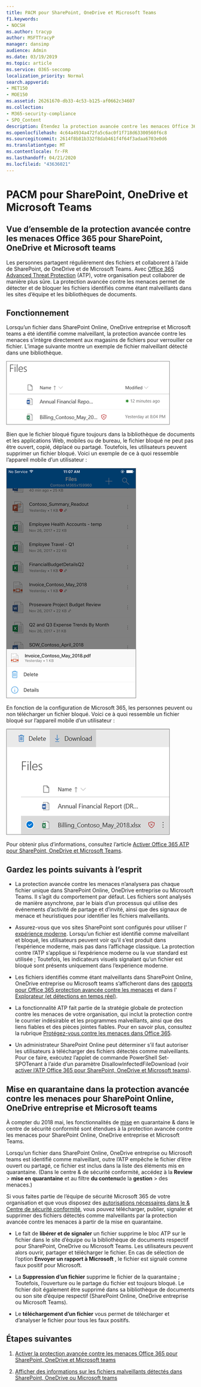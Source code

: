 ```yaml
---
title: PACM pour SharePoint, OneDrive et Microsoft Teams
f1.keywords:
- NOCSH
ms.author: tracyp
author: MSFTTracyP
manager: dansimp
audience: Admin
ms.date: 03/19/2019
ms.topic: article
ms.service: O365-seccomp
localization_priority: Normal
search.appverid:
- MET150
- MOE150
ms.assetid: 26261670-db33-4c53-b125-af0662c34607
ms.collection:
- M365-security-compliance
- SPO_Content
description: Étendez la protection avancée contre les menaces Office 365 aux fichiers dans SharePoint Online, OneDrive entreprise et Microsoft teams pour activer la collaboration en toute sécurité pour votre organisation.
ms.openlocfilehash: 4c64a4934a472fa5c6ac0f1f718d63300560f6c8
ms.sourcegitcommit: 2614f8b81b332f8dab461f4f64f3adaa6703e0d6
ms.translationtype: MT
ms.contentlocale: fr-FR
ms.lasthandoff: 04/21/2020
ms.locfileid: "43636021"
---
```

# <a name="atp-for-sharepoint-onedrive-and-microsoft-teams"></a>PACM pour SharePoint, OneDrive et Microsoft Teams

## <a name="overview-of-office-365-atp-for-sharepoint-onedrive-and-microsoft-teams"></a>Vue d’ensemble de la protection avancée contre les menaces Office 365 pour SharePoint, OneDrive et Microsoft teams

Les personnes partagent régulièrement des fichiers et collaborent à l’aide de SharePoint, de OneDrive et de Microsoft Teams. Avec [Office 365 Advanced Threat Protection](office-365-atp.md) (ATP), votre organisation peut collaborer de manière plus sûre. La protection avancée contre les menaces permet de détecter et de bloquer les fichiers identifiés comme étant malveillants dans les sites d’équipe et les bibliothèques de documents.

## <a name="how-it-works"></a>Fonctionnement

Lorsqu’un fichier dans SharePoint Online, OneDrive entreprise et Microsoft teams a été identifié comme malveillant, la protection avancée contre les menaces s’intègre directement aux magasins de fichiers pour verrouiller ce fichier. L’image suivante montre un exemple de fichier malveillant détecté dans une bibliothèque.

![Fichiers dans OneDrive entreprise avec un fichier détecté comme malveillant](../../media/2bba71cc-7ad1-4799-8b9d-d56f923db3a7.png)

Bien que le fichier bloqué figure toujours dans la bibliothèque de documents et les applications Web, mobiles ou de bureau, le fichier bloqué ne peut pas être ouvert, copié, déplacé ou partagé. Toutefois, les utilisateurs peuvent supprimer un fichier bloqué. Voici un exemple de ce à quoi ressemble l’appareil mobile d’un utilisateur :

![Suppression d’un fichier bloqué de OneDrive entreprise à partir de l’application mobile OneDrive](../../media/cb1c1705-fd0a-45b8-9a26-c22503011d54.png)

En fonction de la configuration de Microsoft 365, les personnes peuvent ou non télécharger un fichier bloqué. Voici ce à quoi ressemble un fichier bloqué sur l’appareil mobile d’un utilisateur :

![Téléchargement d’un fichier bloqué dans OneDrive entreprise](../../media/be288a82-bdd8-4371-93d8-1783db3b61bc.png)

Pour obtenir plus d’informations, consultez l’article [Activer Office 365 ATP pour SharePoint, OneDrive et Microsoft Teams](turn-on-atp-for-spo-odb-and-teams.md).

## <a name="keep-these-points-in-mind"></a>Gardez les points suivants à l’esprit

- La protection avancée contre les menaces n’analysera pas chaque fichier unique dans SharePoint Online, OneDrive entreprise ou Microsoft Teams. Il s’agit du comportement par défaut. Les fichiers sont analysés de manière asynchrone, par le biais d’un processus qui utilise des événements d’activité de partage et d’invité, ainsi que des signaux de menace et heuristiques pour identifier les fichiers malveillants.

- Assurez-vous que vos sites SharePoint sont configurés pour utiliser l' [expérience moderne](https://docs.microsoft.com/sharepoint/guide-to-sharepoint-modern-experience). Lorsqu’un fichier est identifié comme malveillant et bloqué, les utilisateurs peuvent voir qu’il s’est produit dans l’expérience moderne, mais pas dans l’affichage classique. La protection contre l’ATP s’applique si l’expérience moderne ou la vue standard est utilisée ; Toutefois, les indicateurs visuels signalant qu’un fichier est bloqué sont présents uniquement dans l’expérience moderne.

- Les fichiers identifiés comme étant malveillants dans SharePoint Online, OneDrive entreprise ou Microsoft teams s’afficheront dans des [rapports pour Office 365 protection avancée contre les menaces](view-reports-for-atp.md) et dans l' [Explorateur (et détections en temps réel)](threat-explorer.md).

- La fonctionnalité ATP fait partie de la stratégie globale de protection contre les menaces de votre organisation, qui inclut la protection contre le courrier indésirable et les programmes malveillants, ainsi que des liens fiables et des pièces jointes fiables. Pour en savoir plus, consultez la rubrique [Protégez-vous contre les menaces dans Office 365](protect-against-threats.md).

- Un administrateur SharePoint Online peut déterminer s’il faut autoriser les utilisateurs à télécharger des fichiers détectés comme malveillants. Pour ce faire, exécutez l’applet de commande PowerShell Set-SPOTenant à l’aide d’un paramètre DisallowInfectedFileDownload (voir [activer l’ATP Office 365 pour SharePoint, OneDrive et Microsoft teams](turn-on-atp-for-spo-odb-and-teams.md)).

## <a name="quarantine-in-atp-for-sharepoint-online-onedrive-for-business-and-microsoft-teams"></a>Mise en quarantaine dans la protection avancée contre les menaces pour SharePoint Online, OneDrive entreprise et Microsoft teams

 À compter du 2018 mai, les fonctionnalités de [mise](quarantine-email-messages.md) en quarantaine &amp; dans le centre de sécurité conformité sont étendues à la protection avancée contre les menaces pour SharePoint Online, OneDrive entreprise et Microsoft Teams.

Lorsqu’un fichier dans SharePoint Online, OneDrive entreprise ou Microsoft teams est identifié comme malveillant, outre l’ATP empêche le fichier d’être ouvert ou partagé, ce fichier est inclus dans la liste des éléments mis en quarantaine. (Dans le centre &amp; de sécurité conformité, accédez à la **Review** \> **mise en quarantaine** et au filtre **du contenu**de la **gestion** \> des menaces.)

Si vous faites partie de l’équipe de sécurité Microsoft 365 de votre organisation et que vous disposez des [autorisations nécessaires dans le &amp; Centre de sécurité conformité](permissions-in-the-security-and-compliance-center.md), vous pouvez télécharger, publier, signaler et supprimer des fichiers détectés comme malveillants par la protection avancée contre les menaces à partir de la mise en quarantaine.

- Le fait de **libérer et de signaler** un fichier supprime le bloc ATP sur le fichier dans le site d’équipe ou la bibliothèque de documents respectif pour SharePoint, OneDrive ou Microsoft Teams. Les utilisateurs peuvent alors ouvrir, partager et télécharger le fichier. En cas de sélection de l’option **Envoyer un rapport à Microsoft** , le fichier est signalé comme faux positif pour Microsoft.

- La **Suppression d’un fichier** supprime le fichier de la quarantaine ; Toutefois, l’ouverture ou le partage du fichier est toujours bloqué. Le fichier doit également être supprimé dans sa bibliothèque de documents ou son site d’équipe respectif (SharePoint Online, OneDrive entreprise ou Microsoft Teams).

- Le **téléchargement d’un fichier** vous permet de télécharger et d’analyser le fichier pour tous les faux positifs.

## <a name="next-steps"></a>Étapes suivantes

1. [Activer la protection avancée contre les menaces Office 365 pour SharePoint, OneDrive et Microsoft teams](turn-on-atp-for-spo-odb-and-teams.md)

2. [Afficher des informations sur les fichiers malveillants détectés dans SharePoint, OneDrive ou Microsoft teams](malicious-files-detected-in-spo-odb-or-teams.md)

